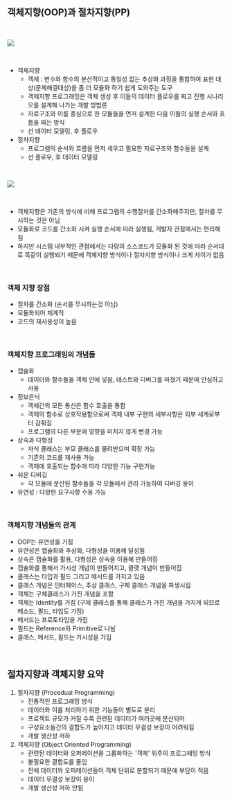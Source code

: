 ## 객체지향(OOP)과 절차지향(PP)

<br>

![](https://mblogthumb-phinf.pstatic.net/20150121_226/atalanta16_1421824372328vVqK5_JPEG/%C0%FD%C2%F7%C1%F6%C7%E2.jpg?type=w2)

<br>

- 객체지향
  - 객체 : 변수와 함수의 분산적이고 통일성 없는 추상화 과정을 통합하여 표현 대상(문제해결대상)을 좀 더 모듈화 하기 쉽게 도와주는 도구
  - 객체지향 프로그래밍은 객체 생성 후 이들의 데이터 플로우를 짜고 진행 시나리오를 설계해 나가는 개발 방법론
  - 자료구조와 이를 중심으로 한 모듈들을 먼저 설계한 다음 이들의 실행 순서와 흐름을 짜는 방식
  - 선 데이터 모델링, 후 플로우
- 절차지향
  - 프로그램의 순서와 흐름을 먼저 세우고 필요한 자료구조와 함수들을 설계
  - 선 플로우, 후 데이터 모델링

<br>

![](https://img1.daumcdn.net/thumb/R1280x0/?scode=mtistory2&fname=https%3A%2F%2Fk.kakaocdn.net%2Fdn%2FFIGKA%2FbtqB7ccVaWY%2Finuj73Q7k676k06D4AKwc0%2Fimg.png)

<br>

- 객체지향은 기존의 방식에 비해 프로그램의 수행절차를 간소화해주지만, 절차를 무시하는 것은 아님
- 모듈화로 코드를 간소화 시켜 실행 순서에 따라 실행됨, 개발자 관점에서는 편리해짐
- 하지만 시스템 내부적인 관점에서는 다량의 소스코드가 모듈화 된 것에 따라 순서대로 똑같이 실행되기 때문에 객체지향 방식이나 절차지향 방식이나 크게 차이가 없음

<br>

### 객체 지향 장점

- 절차를 간소화 (순서를 무시하는것 아님)
- 모듈화되어 체계적
- 코드의 재사용성이 높음

<br>

### 객체지향 프로그래밍의 개념들

- 캡슐화
  - 데이터와 함수들을 객체 안에 넣음, 테스트와 디버그를 마쳤기 때문에 안심하고 사용
- 정보은닉
  - 객체간의 모든 통신은 함수 호출을 통함
  - 객체의 함수로 상호작용함으로써 객체 내부 구현의 세부사항은 외부 세계로부터 감춰짐
  - 프로그램의 다른 부분에 영향을 미치지 않게 변경 가능
- 상속과 다형성
  - 자식 클래스는 부모 클래스를 물려받으며 확장 가능
  - 기존의 코드를 재사용 가능
  - 객체에 호출되는 함수에 따라 다양한 기능 구현가능
- 쉬운 디버깅
  - 각 모듈에 분산된 함수들을 각 모듈에서 관리 가능하여 디버깅 용이
- 유연성 : 다양한 요구사항 수용 가능

<br>

### 객체지향 개념들의 관계

- OOP는 유연성을 가짐
- 유연성은 캡슐화와 추상화, 다형성을 이용해 달성됨
- 상속은 캡슐화를 활용, 다형성은 상속을 이용해 만들어짐
- 캡슐화를 통해서 가시성 개념이 만들어지고, 클랫 개념이 만들어짐
- 클래스는 타입과 필드 그리고 메서드를 가지고 있음
- 클래스 개념은 인터페이스, 추상 클래스, 구체 클래스 개념을 파생시킴
- 객체는 구체클래스가 가진 개념을 포함
- 객체는 Identity를 가짐 (구체 클래스를 통해 클래스가 가진 개념을 가지게 되므로 메소드, 필드, 타입도 가짐)
- 메서드는 프로토타입을 가짐
- 필드는 Reference와 Primitive로 나뉨
- 클래스, 메서드, 필드는 가시성을 가짐

<br>

## 절차지향과 객체지향 요약

1. 절차지향 (Procedual Programming)
   - 전통적인 프로그래밍 방식
   - 데이터와 이를 처리하기 위한 기능들이 별도로 분리
   - 프로젝트 규모가 커질 수록 관련된 데이터가 여러곳에 분산되어
   - 구성요소들간의 결합도가 높아지고 데이터 무결성 보장이 어려워짐
   - 개발 생산성 저하
2. 객체지향 (Object Oriented Programming)
   - 관련된 데이터와 오퍼레이션을 그룹화하는 '객체' 위주의 프로그래밍 방식
   - 불필요한 결합도를 줄임
   - 전체 데이터와 오퍼레이션들이 객체 단위로 분할되기 때문에 부담이 적음
   - 데이터 무결성 보장이 용이
   - 개발 생산성 저하 안됨